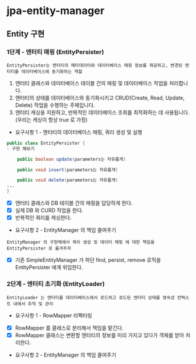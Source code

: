 # jpa-entity-manager

## Entity 구현


### 1단계 - 엔터티 매핑 (EntityPersister)
`EntityPersister는 엔터티의 메타데이터와 데이터베이스 매핑 정보를 제공하고, 변경된 엔터티를 데이터베이스에 동기화하는 역할`
1. 엔터티 클래스와 데이터베이스 테이블 간의 매핑 및 데이터베이스 작업을 처리합니다.
2. 엔터티의 상태를 데이터베이스와 동기화시키고 CRUD(Create, Read, Update, Delete) 작업을 수행하는 주체입니다.
3. 엔터티 캐싱을 지원하고, 반복적인 데이터베이스 조회를 최적화하는 데 사용됩니다. (우리는 캐싱이 항상 true 로 가정)

- 요구사항 1 - 엔터티의 데이터베이스 매핑, 쿼리 생성 및 실행
```java
public class EntityPersister {
- 구현 해보기

    public boolean update(parameters는 자유롭게)

    public void insert(parameters는 자유롭게)

    public void delete(parameters는 자유롭게)
...
}
```
- [x] 엔터티 클래스와 DB 테이블 간의 매핑을 담당하게 한다.
- [x] 실제 DB 와 CURD 작업을 한다.
- [x] 반복적인 쿼리를 캐싱한다.

- 요구사항 2 - EntityManager 의 책임 줄여주기

`EntityManager 의 구현체에서 쿼리 생성 및 데이터 매핑 에 대한 책임을 EntityPersister 로 옮겨주자`

- [x] 기존 SimpleEntityManager 가 하던 find, persist, remove 로직을 EntityPersister 에게 위임한다.


### 2단계 - 엔터티 초기화 (EntityLoader)
`EntityLoader 는 엔터티를 데이터베이스에서 로드하고 로드된 엔터티 상태를 영속성 컨텍스트 내에서 추적 및 관리`

- 요구사항 1 - RowMapper 리팩터링
- [x] RowMapper 를 클래스로 분리해서 책임을 맡긴다.
- [x] RowMapper 클래스는 변환할 엔터티의 정보를 미리 가지고 있다가 객체를 받아 처리한다.

- 요구사항 2 - EntityManager 의 책임 줄여주기
